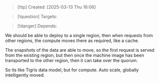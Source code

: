 
>[!tip] Created: [2025-03-13 Thu 16:06]

>[!question] Targets: 

>[!danger] Depends: 

We should be able to deploy to a single region, then when requests from other regions, the compute moves there as required, like a cache.

The snapshots of the data are able to move, so the first request is served from the existing region, but then once the machine image has been transported to the other region, then it can take over the quorum.

So its like Tigris data model, but for compute.  Auto scale, globally intelligently moved.